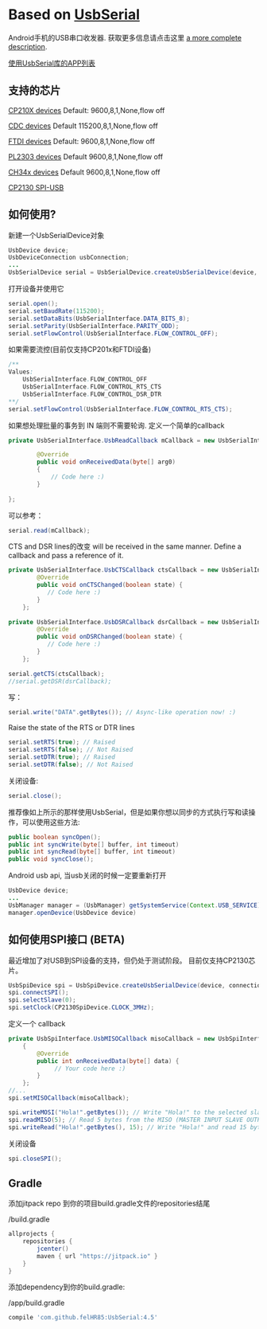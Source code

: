 Based on [UsbSerial](https://github.com/felHR85/UsbSerial)
=========
Android手机的USB串口收发器. 获取更多信息请点击这里 [a more complete description](http://felhr85.net/2014/11/11/usbserial-a-serial-port-driver-library-for-android-v2-0/).

[使用UsbSerial库的APP列表](http://felhr85.net/2016/03/19/apps-and-projects-using-usbserial/)

支持的芯片
--------------------------------------
[CP210X devices](http://www.silabs.com/products/mcu/pages/usbtouartbridgevcpdrivers.aspx) Default: 9600,8,1,None,flow off

[CDC devices](https://en.wikipedia.org/wiki/USB_communications_device_class) Default 115200,8,1,None,flow off

[FTDI devices](http://www.ftdichip.com/FTProducts.htm) Default: 9600,8,1,None,flow off

[PL2303 devices](http://www.prolific.com.tw/US/ShowProduct.aspx?p_id=225&pcid=41) Default 9600,8,1,None,flow off

[CH34x devices](https://www.olimex.com/Products/Breadboarding/BB-CH340T/resources/CH340DS1.PDF) Default 9600,8,1,None,flow off

[CP2130 SPI-USB](http://www.silabs.com/products/interface/usb-bridges/classic-usb-bridges/Pages/usb-to-spi-bridge.aspx)

如何使用?
--------------------------------------
新建一个UsbSerialDevice对象
```java
UsbDevice device;
UsbDeviceConnection usbConnection;
...
UsbSerialDevice serial = UsbSerialDevice.createUsbSerialDevice(device, usbConnection); 
```

打开设备并使用它
```java
serial.open();
serial.setBaudRate(115200);
serial.setDataBits(UsbSerialInterface.DATA_BITS_8);
serial.setParity(UsbSerialInterface.PARITY_ODD);
serial.setFlowControl(UsbSerialInterface.FLOW_CONTROL_OFF); 
```

如果需要流控(目前仅支持CP201x和FTDI设备)
```java
/**
Values:
    UsbSerialInterface.FLOW_CONTROL_OFF
    UsbSerialInterface.FLOW_CONTROL_RTS_CTS 
    UsbSerialInterface.FLOW_CONTROL_DSR_DTR
**/
serial.setFlowControl(UsbSerialInterface.FLOW_CONTROL_RTS_CTS);
```

如果想处理批量的事务到 IN 端则不需要轮询. 定义一个简单的callback
```java
private UsbSerialInterface.UsbReadCallback mCallback = new UsbSerialInterface.UsbReadCallback() {

		@Override
		public void onReceivedData(byte[] arg0) 
		{
			// Code here :)
		}
		
};
```

可以参考：
```java
serial.read(mCallback);
```

CTS and DSR lines的改变 will be received in the same manner. Define a callback and pass a reference of it.
```java
private UsbSerialInterface.UsbCTSCallback ctsCallback = new UsbSerialInterface.UsbCTSCallback() {
        @Override
        public void onCTSChanged(boolean state) {
           // Code here :)
        }
    };
    
private UsbSerialInterface.UsbDSRCallback dsrCallback = new UsbSerialInterface.UsbDSRCallback() {
        @Override
        public void onDSRChanged(boolean state) {
           // Code here :)
        }
    };
    
serial.getCTS(ctsCallback);
//serial.getDSR(dsrCallback);
```



写：
```java
serial.write("DATA".getBytes()); // Async-like operation now! :)
```

Raise the state of the RTS or DTR lines
```java
serial.setRTS(true); // Raised
serial.setRTS(false); // Not Raised
serial.setDTR(true); // Raised
serial.setDTR(false); // Not Raised
```

关闭设备:
```java
serial.close();
```

推荐像如上所示的那样使用UsbSerial，但是如果你想以同步的方式执行写和读操作，可以使用这些方法:
```java
public boolean syncOpen();
public int syncWrite(byte[] buffer, int timeout)
public int syncRead(byte[] buffer, int timeout)
public void syncClose();
```


Android usb api, 当usb关闭的时候一定要重新打开
```java
UsbDevice device;
...
UsbManager manager = (UsbManager) getSystemService(Context.USB_SERVICE);
manager.openDevice(UsbDevice device)
```
如何使用SPI接口 (BETA)
--------------------------------------
最近增加了对USB到SPI设备的支持，但仍处于测试阶段。 目前仅支持CP2130芯片。

```java
UsbSpiDevice spi = UsbSpiDevice.createUsbSerialDevice(device, connection);
spi.connectSPI();
spi.selectSlave(0);
spi.setClock(CP2130SpiDevice.CLOCK_3MHz);
```
定义一个 callback

```java
private UsbSpiInterface.UsbMISOCallback misoCallback = new UsbSpiInterface.UsbMISOCallback()
    {
        @Override
        public int onReceivedData(byte[] data) {
             // Your code here :)
        }
    };
//...
spi.setMISOCallback(misoCallback);
```

```java
spi.writeMOSI("Hola!".getBytes()); // Write "Hola!" to the selected slave through MOSI (MASTER OUTPUT SLAVE INPUT)
spi.readMISO(5); // Read 5 bytes from the MISO (MASTER INPUT SLAVE OUTPUT) line. Data will be received through UsbMISOCallback
spi.writeRead("Hola!".getBytes(), 15); // Write "Hola!" and read 15 bytes synchronously
```

关闭设备
```java
spi.closeSPI();
```

Gradle
--------------------------------------
添加jitpack repo 到你的项目build.gradle文件的repositories结尾

/build.gradle
```groovy
allprojects {
	repositories {
		jcenter()
		maven { url "https://jitpack.io" }
	}
}
```

添加dependency到你的build.gradle:

/app/build.gradle
```groovy
compile 'com.github.felHR85:UsbSerial:4.5'
```


